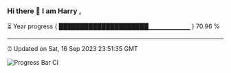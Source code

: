 ### Hi there 👋 I am Harry , 

⏳ Year progress { █████████████████████▁▁▁▁▁▁▁▁▁ } 70.96 %

---

⏰ Updated on Sat, 16 Sep 2023 23:51:35 GMT

![Progress Bar CI](https://github.com/duykhang68/duykhang68/workflows/Progress%20Bar%20CI/badge.svg)
